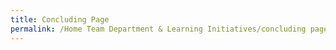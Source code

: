 ```yaml
---
title: Concluding Page
permalink: /Home Team Department & Learning Initiatives/concluding page/
---
```

